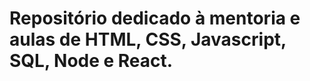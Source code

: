 
<h1>
  Repositório dedicado à mentoria e aulas de HTML, CSS, Javascript, SQL, Node e React.
</h1>


